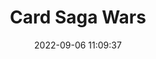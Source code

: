 ---
date: 2022-09-06 11:09:37
title: 'Card Saga Wars'
tags: [free]
price: Free	
link: https://cardsagaswars.wordpress.com/	
discord: https://discord.gg/6S8y2mS	

---